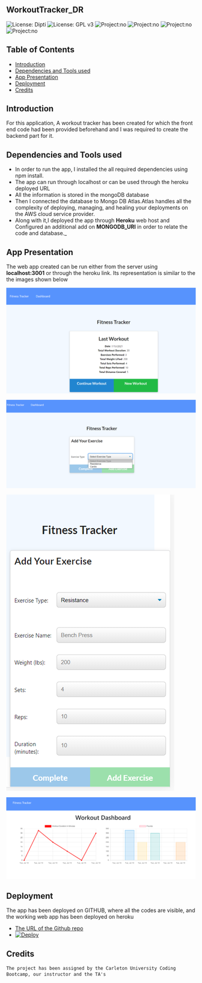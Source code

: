 
## WorkoutTracker_DR

![License: Dipti](https://img.shields.io/badge/Coder-Dipti'sCode-yellow.svg)
![License: GPL v3](https://img.shields.io/badge/License-MIT-pink.svg)
![Project:no](https://img.shields.io/badge/db-mongoDB-red.svg)
![Project:no](https://img.shields.io/badge/app-FrontendBackend-green.svg)
![Project:no](https://img.shields.io/badge/Deployment-Heroku-blue.svg)
![Project:no](https://img.shields.io/badge/MongoinCloud-MongoDBatlas-orange.svg)

## Table of Contents
* [Introduction](#introduction)
* [Dependencies and Tools used](#api)
* [App Presentation](#details)
* [Deployment](#installations)
* [Credits](#credits)
 
 ## Introduction 
For this application, A workout tracker has been created for which the front end code had been provided beforehand and I was required to create the backend part for it. 

   
 ## Dependencies and Tools used
   * In order to run the app, I installed the all required dependencies using npm install.
   * The app can run through localhost or can be used through the heroku deployed URL
   * All the information is stored in the mongoDB database 
   * Then I connected the database to Mongo DB Atlas.Atlas handles all the complexity of deploying, managing, and healing your deployments on the AWS cloud service provider.
   *  Along with it,I deployed the app through __Heroku__ web host and Configured an additional add on __MONGODB_URI__ in order to relate the code and database._

 
 ## App Presentation
 The web app created can be run either from the server using __localhost:3001__ or through the heroku link. Its representation is similar to the the images shown below
 

   ![image3](public/images/landing.png)
   
   ![image3](public/images/add1.png)
   
   ![image3](public/images/add.png)
   
   ![image3](public/images/dashboard.png)
   
   

 ## Deployment
  The app has been deployed on GITHUB, where all the codes are visible, and the working web app has been deployed on heroku
   * [The URL of the Github repo](https://github.com/Dipti2021/WorkoutTracker_DR)
   *  [![Deploy](https://www.herokucdn.com/deploy/button.svg)](workoutdr.herokuapp.com/)



  ## Credits
    The project has been assigned by the Carleton University Coding Bootcamp, our instructor and the TA's
